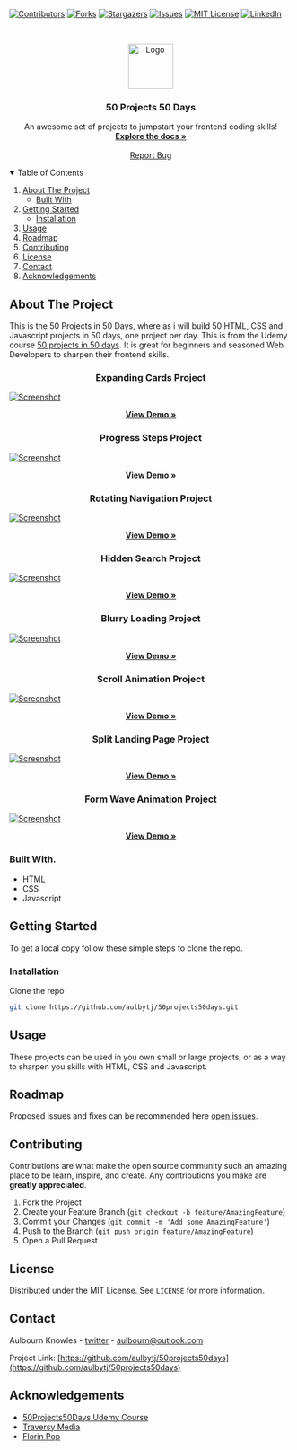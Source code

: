 <!--
*** Thanks for checking out the 50projects50days. If you have a suggestion
*** that would make this better, please fork the repo and create a pull request
*** or simply open an issue with the tag "enhancement".
*** Thanks again! Now go create something AMAZING! :D
-->



<!-- PROJECT SHIELDS -->
<!--
*** I'm using markdown "reference style" links for readability.
*** Reference links are enclosed in brackets [ ] instead of parentheses ( ).
*** See the bottom of this document for the declaration of the reference variables
*** for contributors-url, forks-url, etc. This is an optional, concise syntax you may use.
*** https://www.markdownguide.org/basic-syntax/#reference-style-links
-->
[![Contributors][contributors-shield]][contributors-url]
[![Forks][forks-shield]][forks-url]
[![Stargazers][stars-shield]][stars-url]
[![Issues][issues-shield]][issues-url]
[![MIT License][license-shield]][license-url]
[![LinkedIn][linkedin-shield]][linkedin-url]



<!-- PROJECT LOGO -->
<br />
<p align="center">
  <a href="https://github.com/aulbytj/50projects50days">
    <img src="src/images/logo.png" alt="Logo" width="80" height="80">
  </a>

  <h3 align="center">50 Projects 50 Days</h3>

  <p align="center">
    An awesome set of projects to jumpstart your frontend coding skills!
    <br />
    <a href="https://github.com/aulbytj/50projects50days"><strong>Explore the docs »</strong></a>
    <br />
    <br />
    <a href="https://github.com/aulbytj/50projects50days/issues">Report Bug</a>
  </p>
</p>



<!-- TABLE OF CONTENTS -->
<details open="open">
  <summary>Table of Contents</summary>
  <ol>
    <li>
      <a href="#about-the-project">About The Project</a>
      <ul>
        <li><a href="#built-with">Built With</a></li>
      </ul>
    </li>
    <li>
      <a href="#getting-started">Getting Started</a>
      <ul>
        <li><a href="#installation">Installation</a></li>
      </ul>
    </li>
    <li><a href="#usage">Usage</a></li>
    <li><a href="#roadmap">Roadmap</a></li>
    <li><a href="#contributing">Contributing</a></li>
    <li><a href="#license">License</a></li>
    <li><a href="#contact">Contact</a></li>
    <li><a href="#acknowledgements">Acknowledgements</a></li>
  </ol>
</details>



<!-- ABOUT THE PROJECT -->
## About The Project

This is the 50 Projects in 50 Days, where as i will build 50 HTML, CSS and Javascript projects in 50 days, one project per day. This is from the Udemy course  [50 projects in 50 days](https://www.udemy.com/course/50-projects-50-days). It is great for beginners and seasoned Web Developers to sharpen their frontend skills.

<h3 align="center"> Expanding Cards Project</h3>
<p>
  <a href="https://expanding-cards.vercel.app/">
    <img src="src/images/Screenshot-expanding-cards.png" alt="Screenshot">
  </a>
  <p align="center">
    <a href="https://expanding-cards.vercel.app/"><strong>View Demo »</strong></a>
  </p>
</p>

<h3 align="center"> Progress Steps Project</h3>
<p>
  <a href="https://progress-steps.vercel.app/">
    <img src="src/images/Screenshot-progress-steps.png" alt="Screenshot">
  </a>
  <p align="center">
    <a href="https://progress-steps.vercel.app/"><strong>View Demo »</strong></a>
  </p>
</p>


<h3 align="center"> Rotating Navigation Project</h3>
<p>
  <a href="https://rotating-navigation.vercel.app/">
    <img src="src/images/Screenshot-rotating-navigation.png" alt="Screenshot">
  </a>
  <p align="center">
    <a href="https://rotating-navigation.vercel.app/"><strong>View Demo »</strong></a>
  </p>
</p>


<h3 align="center"> Hidden Search Project</h3>
<p>
  <a href="https://hungry-feynman-cb2b6c.netlify.app/">
    <img src="src/images/Screenshot-hidden-search.png" alt="Screenshot">
  </a>
  <p align="center">
    <a href="https://hungry-feynman-cb2b6c.netlify.app/"><strong>View Demo »</strong></a>
  </p>
</p>


<h3 align="center"> Blurry Loading Project</h3>
<p>
  <a href="https://elated-turing-311e14.netlify.app/">
    <img src="src/images/Screenshot-blurry-loading.png" alt="Screenshot">
  </a>
  <p align="center">
    <a href="https://elated-turing-311e14.netlify.app/"><strong>View Demo »</strong></a>
  </p>
</p>


<h3 align="center"> Scroll Animation Project</h3>
<p>
  <a href="https://nostalgic-ride-b880f3.netlify.app/">
    <img src="src/images/Screenshot-scroll-animation.png" alt="Screenshot">
  </a>
  <p align="center">
    <a href="https://nostalgic-ride-b880f3.netlify.app/"><strong>View Demo »</strong></a>
  </p>
</p>


<h3 align="center"> Split Landing Page Project</h3>
<p>
  <a href="https://flamboyant-austin-8d316a.netlify.app/">
    <img src="src/images/Screenshot-split-landing-page.png" alt="Screenshot">
  </a>
  <p align="center">
    <a href="https://nostalgic-ride-b880f3.netlify.app/"><strong>View Demo »</strong></a>
  </p>
</p>


<h3 align="center"> Form Wave Animation Project</h3>
<p>
  <a href="https://tender-chandrasekhar-61c01e.netlify.app/">
    <img src="src/images/Screenshot-form-wave-animation.png" alt="Screenshot">
  </a>
  <p align="center">
    <a href="https://tender-chandrasekhar-61c01e.netlify.app/"><strong>View Demo »</strong></a>
  </p>
</p>


### Built With.

* HTML
* CSS
* Javascript

<!-- GETTING STARTED -->
## Getting Started

To get a local copy follow these simple steps to clone the repo.


### Installation


Clone the repo
   ```sh
   git clone https://github.com/aulbytj/50projects50days.git
   ```

<!-- USAGE EXAMPLES -->
## Usage

These projects can be used in you own small or large projects, or as a way to sharpen you skills with HTML, CSS and Javascript.

<!-- ROADMAP -->
## Roadmap

Proposed issues and fixes can be recommended here [open issues](https://github.com/aulbytj/50projects50days/issues).



<!-- CONTRIBUTING -->
## Contributing

Contributions are what make the open source community such an amazing place to be learn, inspire, and create. Any contributions you make are **greatly appreciated**.

1. Fork the Project
2. Create your Feature Branch (`git checkout -b feature/AmazingFeature`)
3. Commit your Changes (`git commit -m 'Add some AmazingFeature'`)
4. Push to the Branch (`git push origin feature/AmazingFeature`)
5. Open a Pull Request



<!-- LICENSE -->
## License

Distributed under the MIT License. See `LICENSE` for more information.



<!-- CONTACT -->
## Contact

Aulbourn Knowles - [twitter](https://twitter.com/aulbytj) - aulbourn@outlook.com

Project Link: [https://github.com/aulbytj/50projects50days](https://github.com/aulbytj/50projects50days)



<!-- ACKNOWLEDGEMENTS -->
## Acknowledgements
* [50Projects50Days Udemy Course](https://www.udemy.com/course/50-projects-50-days)
* [Traversy Media](https://www.youtube.com/user/TechGuyWeb)
* [Florin Pop](https://www.youtube.com/channel/UCeU-1X402kT-JlLdAitxSMA)



<!-- MARKDOWN LINKS & IMAGES -->
<!-- https://www.markdownguide.org/basic-syntax/#reference-style-links -->
[contributors-shield]: https://img.shields.io/github/contributors/aulbytj/50projects50days.svg?style=for-the-badge
[contributors-url]: https://github.com/aulbytj/50projects50days/graphs/contributors
[forks-shield]: https://img.shields.io/github/forks/aulbytj/50projects50days.svg?style=for-the-badge
[forks-url]: https://github.com/aulbytj/50projects50days/network/members
[stars-shield]: https://img.shields.io/github/stars/aulbytj/50projects50days.svg?style=for-the-badge
[stars-url]: https://github.com/aulbytj/50projects50days/stargazers
[issues-shield]: https://img.shields.io/github/issues/aulbytj/50projects50days.svg?style=for-the-badge
[issues-url]: https://github.com/aulbytj/50projects50days/issues
[license-shield]: https://img.shields.io/github/license/aulbytj/50projects50days.svg?style=for-the-badge
[license-url]: https://github.com/aulbytj/50projects50days/blob/master/LICENSE.txt
[linkedin-shield]: https://img.shields.io/badge/-LinkedIn-black.svg?style=for-the-badge&logo=linkedin&colorB=555
[linkedin-url]: https://linkedin.com/in/aulbytj
[product-screenshot]: images/screenshot.png
